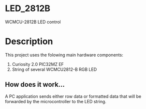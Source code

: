 # LED_2812B
WCMCU-2812B LED control
<h1>Description</h1>
<p>This project uses the folowing main hardware components:</p>
<ol>
  <li>Curiosity 2.0 PIC32MZ EF</li>
  <li>String of several WCMCU2812-B RGB LED</li>
</ol>

<h2>How does it work...</h2>
<p>A PC application sends either row data or formatted data that will be forwarded by the microcontroller to the LED string.</p>
